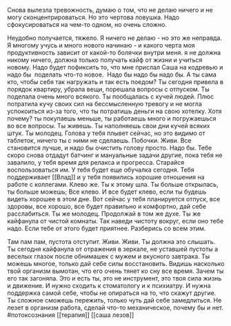 Cнова вылезла тревожность, думаю о том, что не делаю ничего и не могу сконцентрироваться. Но это чертова ловушка. Надо сфокусироваться на чем-то одном, но очень сложно.  

Неудобно получается, тяжело. Я ничего не делаю - но это же неправда. Я многому учусь и много нового начинаю - и какого черта моя продуктивность зависит от какой-то болячки внутри меня. я не должна никому ничего, должна только получать кайф от жизни и учиться новому. Надо будет пофиксить то, что мне прислал Саша на кодревью и надо бы  поделать что-то новое.  Надо бы надо бы надо бы. А ты сама кто, чтобы себя так нагружать и так есть поедом? Ты сегодня привела в порядок квартиру, убрала вещи, порешала вопросы с отпуском. Ты  поделала очень много всякого. Ты пообщалась с кучей людей. Плюс потратила кучу своих сил на бессмысленную тревогу и не могла успокоиться из-за того, что ты потратишь деньги на свою хотелку. Хотя почему? ты покупаешь меньше, ты работаешь много и погружаешься во все вопросы. Ты живешь. Ты наполняешь свои дни кучей всяких штук. Ты молодец. Голова у тебя плывет сейчас, но это видимо от таблеток, ничего ты с ними не сделаешь. Побочки. Живи. Все становится лучше, и надо бы очистить голову просто. Надо бы. Тебе скоро снова отдадут батчинг и мануальные задачи другие, пока тебя не завалило, у тебя время для релакса и прогресса. Старайся воспользоваться им. У тебя будет еще обучалка сегодня. Тебя поддерживает [[Влад]] и у тебя появились хорошие отношения на работе с коллегами. Клево же. Ты к этому шла. Ты больше открылась, ты больше можешь; Все клево. И все будет клево, если ты будешь видеть хорошее в этом дне. Вот сейчас у тебя планируется отпуск, все здоровы, все хорошо, все будет правильно и комфортно, дай себе расслабиться. Ты же молодец. Продолжай в том же духе. Ты же кайфанула от чистой комнаты. Так наведи чистоту вокруг, если оно тебе надо. Если тебе от этого будет приятнее. Разберись со всем этим. 

Там пам пам, пустота отступит. Живи. Живи. Ты должна это слышать. Ты сегодня кайфанула от отражения в зеркале, не уставшей пустоты а веселых глазок после обнимашек с мужем и вкусного завтрака. Ты можешь многое, только дай себе силы восстановить. Видишь насколько твой организм вымотан, что его очень тянет ко сну все время. Зачем ты его так загоняла. Это и есть ты, это не инструмент, это твоя сила жизнь и движение. И нужно сходить к стоматологу и к психиатру. И нужна поддержка самой себе, чтобы не опираться на то, что скажут другие. Ты сложное сможешь пережить, только чуть дай себе замедлиться. Не лезет в организм работа, сделай что-то механическое, почему бы и нет.
 #потоксознания 
[[терапия]] [[саша лезов]]